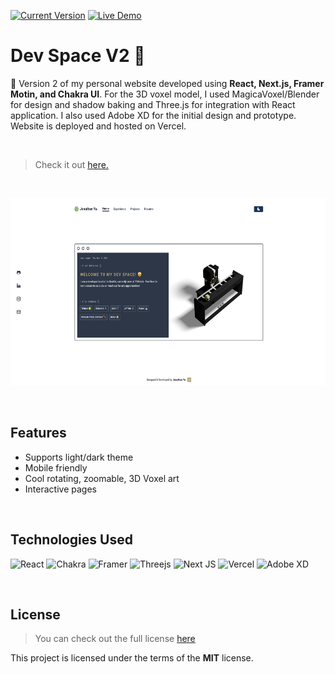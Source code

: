 [![Current Version](https://img.shields.io/badge/version-2.0.0-B7A57A.svg?label=Version&style=flat-square)](https://github.com/jonyu96/dev-space-v2) [![Live Demo](https://img.shields.io/badge/demo-online-green.svg?label=Demo&style=flat-square)](https://jonathanyu.me)

# Dev Space V2 🤖

🤖 Version 2 of my personal website developed using **React, Next.js, Framer Motin, and Chakra UI**. For the 3D voxel model, I used MagicaVoxel/Blender for design and shadow baking and Three.js for integration with React application. I also used Adobe XD for the initial design and prototype. Website is deployed and hosted on Vercel.

<br>

>  Check it out [here.](https://jonathanyu.me)

<br>

<img src="public/images/screenshot.png?raw=true" height="300"> <br>

<br>

## Features
- Supports light/dark theme
- Mobile friendly
- Cool rotating, zoomable, 3D Voxel art
- Interactive pages 

<br>

## Technologies Used

![React](https://img.shields.io/badge/react-%2320232a.svg?style=for-the-badge&logo=react&logoColor=%2361DAFB)
![Chakra](https://img.shields.io/badge/chakra-%234ED1C5.svg?style=for-the-badge&logo=chakraui&logoColor=white)
![Framer](https://img.shields.io/badge/Framer-black?style=for-the-badge&logo=framer&logoColor=blue)
![Threejs](https://img.shields.io/badge/threejs-black?style=for-the-badge&logo=three.js&logoColor=white)
![Next JS](https://img.shields.io/badge/Next-black?style=for-the-badge&logo=next.js&logoColor=white)
![Vercel](https://img.shields.io/badge/vercel-%23000000.svg?style=for-the-badge&logo=vercel&logoColor=white)
![Adobe XD](https://img.shields.io/badge/Adobe%20XD-470137?style=for-the-badge&logo=Adobe%20XD&logoColor=#FF61F6)

<br>

## License

>You can check out the full license [here](https://github.com/jonyu96/dev-space-v2/blob/main/README.md)

This project is licensed under the terms of the **MIT** license.